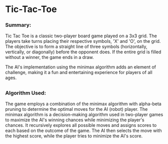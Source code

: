 # Tic-Tac-Toe

### Summary:
Tic Tac Toe is a classic two-player board game played on a 3x3 grid. The players take turns placing their respective symbols, 'X' and 'O', on the grid. The objective is to form a straight line of three symbols (horizontally, vertically, or diagonally) before the opponent does. If the entire grid is filled without a winner, the game ends in a draw.


The AI's implementation using the minimax algorithm adds an element of challenge, making it a fun and entertaining experience for players of all ages.

##

### Algorithm Used:
The game employs a combination of the minimax algorithm with alpha-beta pruning to determine the optimal moves for the AI (robot) player. The minimax algorithm is a decision-making algorithm used in two-player games to maximize the AI's winning chances while minimizing the player's chances. It recursively explores all possible moves and assigns scores to each based on the outcome of the game. The AI then selects the move with the highest score, while the player tries to minimize the AI's score.

